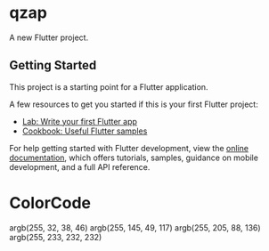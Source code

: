 # qzap

A new Flutter project.

## Getting Started

This project is a starting point for a Flutter application.

A few resources to get you started if this is your first Flutter project:

- [Lab: Write your first Flutter app](https://docs.flutter.dev/get-started/codelab)
- [Cookbook: Useful Flutter samples](https://docs.flutter.dev/cookbook)

For help getting started with Flutter development, view the
[online documentation](https://docs.flutter.dev/), which offers tutorials,
samples, guidance on mobile development, and a full API reference.

# ColorCode
argb(255, 32, 38, 46)
argb(255, 145, 49, 117)
argb(255, 205, 88, 136)
argb(255, 233, 232, 232)
